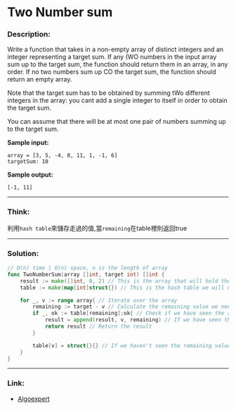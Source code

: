 # Two Number sum

### Description:  
Write a function that takes in a non-empty array of distinct integers and an integer representing a target sum. If any (WO
numbers in the input array sum up to the target sum, the function should return them in an array, in any order. If no two
numbers sum up CO the target sum, the function should return an empty array.

Note that the target sum has to be obtained by summing tWo different integers in the array: you cant add a single
integer to itself in order to obtain the target sum.

You can assume that there will be at most one pair of numbers summing up to the target sum.

**Sample input:**  
```
array = [3, 5, -4, 8, 11, 1, -1, 6]
targetSum: 10
```

**Sample output:**  
```
[-1, 11]
```

---
### Think: 
利用`hash table`來儲存走過的值,當`remaining`在table裡則返回true


---
### Solution:  
```go
// O(n) time | O(n) space, n is the length of array
func TwoNumberSum(array []int, target int) []int {
	result := make([]int, 0, 2) // This is the array that will hold the result
	table := make(map[int]struct{}) // This is the hash table we will use to track the values we have seen in the array

	for _, v := range array{ // Iterate over the array
		remaining := target - v // Calculate the remaining value we need to add up to the target
		if _, ok := table[remaining];ok{ // Check if we have seen the remaining value
			result = append(result, v, remaining) // If we have seen the remaining value, it means we have found the pair of numbers we need
			return result // Return the result
		}

		table[v] = struct{}{} // If we haven't seen the remaining value, add the current value to the table
	}
}
```

---

### Link:

- [Algoexpert](https://www.algoexpert.io/questions/two-number-sum)